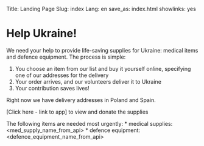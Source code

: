 Title: Landing Page
Slug: index
Lang: en
save_as: index.html
showlinks: yes

# Help Ukraine!

We need your help to provide life-saving supplies for Ukraine: medical items and defence equipment.
The process is simple:
1. You choose an item from our list and buy it yourself online, specifying one of our addresses for the delivery 
2. Your order arrives, and our volunteers deliver it to Ukraine
3. Your contribution saves lives!

Right now we have delivery addresses in Poland and Spain.

[Click here - link to app] to view and donate the supplies

The following items are needed most urgently:
	* medical supplies: <med_supply_name_from_api>
	* defence equipment: <defence_equipment_name_from_api>
